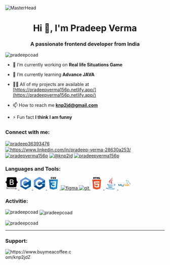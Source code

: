 ![MasterHead](https://user-images.githubusercontent.com/95478989/198955082-6e78ebb5-e1e4-49f9-8d32-6e5af3984dcd.gif)
<h1 align="center">Hi 👋, I'm Pradeep Verma</h1>
<h3 align="center">A passionate frontend developer from India</h3>

<p align="left"> <img src="https://komarev.com/ghpvc/?username=pradeepcoad&label=Profile%20views&color=0e75b6&style=flat" alt="pradeepcoad" /> </p>

- 🔭 I’m currently working on **Real life Situations Game**

- 🌱 I’m currently learning **Advance JAVA**

- 👨‍💻 All of my projects are available at [https://pradeepverma156p.netlify.app/](https://pradeepverma156p.netlify.app/)

- 📫 How to reach me **knp2jd@gmail.com**

- ⚡ Fun fact **I think I am funny**

<h3 align="left">Connect with me:</h3>
<p align="left">
<a href="https://twitter.com/pradeep36393476" target="blank"><img align="center" src="https://raw.githubusercontent.com/rahuldkjain/github-profile-readme-generator/master/src/images/icons/Social/twitter.svg" alt="pradeep36393476" height="30" width="40" /></a>
<a href="https://linkedin.com/in/https://www.linkedin.com/in/pradeep-verma-28630a253/" target="blank"><img align="center" src="https://raw.githubusercontent.com/rahuldkjain/github-profile-readme-generator/master/src/images/icons/Social/linked-in-alt.svg" alt="https://www.linkedin.com/in/pradeep-verma-28630a253/" height="30" width="40" /></a>
<a href="https://instagram.com/pradepverma156p" target="blank"><img align="center" src="https://raw.githubusercontent.com/rahuldkjain/github-profile-readme-generator/master/src/images/icons/Social/instagram.svg" alt="pradepverma156p" height="30" width="40" /></a>
<a href="https://www.hackerrank.com/@knp2jd" target="blank"><img align="center" src="https://raw.githubusercontent.com/rahuldkjain/github-profile-readme-generator/master/src/images/icons/Social/hackerrank.svg" alt="@knp2jd" height="30" width="40" /></a>
<a href="https://www.leetcode.com/pradeepverma156p" target="blank"><img align="center" src="https://raw.githubusercontent.com/rahuldkjain/github-profile-readme-generator/master/src/images/icons/Social/leet-code.svg" alt="pradeepverma156p" height="30" width="40" /></a>
</p>

<h3 align="left">Languages and Tools:</h3>
<p align="left"> <a href="https://getbootstrap.com" target="_blank" rel="noreferrer"> <img src="https://raw.githubusercontent.com/devicons/devicon/master/icons/bootstrap/bootstrap-plain-wordmark.svg" alt="bootstrap" width="40" height="40"/> </a> <a href="https://www.cprogramming.com/" target="_blank" rel="noreferrer"> <img src="https://raw.githubusercontent.com/devicons/devicon/master/icons/c/c-original.svg" alt="c" width="40" height="40"/> </a> <a href="https://www.w3schools.com/cpp/" target="_blank" rel="noreferrer"> <img src="https://raw.githubusercontent.com/devicons/devicon/master/icons/cplusplus/cplusplus-original.svg" alt="cplusplus" width="40" height="40"/> </a> <a href="https://www.w3schools.com/css/" target="_blank" rel="noreferrer"> <img src="https://raw.githubusercontent.com/devicons/devicon/master/icons/css3/css3-original-wordmark.svg" alt="css3" width="40" height="40"/> </a> <a href="https://www.figma.com/" target="_blank" rel="noreferrer"> <img src="https://www.vectorlogo.zone/logos/figma/figma-icon.svg" alt="figma" width="40" height="40"/> </a> <a href="https://git-scm.com/" target="_blank" rel="noreferrer"> <img src="https://www.vectorlogo.zone/logos/git-scm/git-scm-icon.svg" alt="git" width="40" height="40"/> </a> <a href="https://www.w3.org/html/" target="_blank" rel="noreferrer"> <img src="https://raw.githubusercontent.com/devicons/devicon/master/icons/html5/html5-original-wordmark.svg" alt="html5" width="40" height="40"/> </a> <a href="https://www.java.com" target="_blank" rel="noreferrer"> <img src="https://raw.githubusercontent.com/devicons/devicon/master/icons/java/java-original.svg" alt="java" width="40" height="40"/> </a> <a href="https://www.mysql.com/" target="_blank" rel="noreferrer"> <img src="https://raw.githubusercontent.com/devicons/devicon/master/icons/mysql/mysql-original-wordmark.svg" alt="mysql" width="40" height="40"/> </a> </p>

<h3 align="left">Activitie:</h3>
<p><img align="left" src="https://github-readme-stats.vercel.app/api/top-langs?username=pradeepcoad&show_icons=true&locale=en&layout=compact" alt="pradeepcoad" /></p>

<p>&nbsp;<img align="center" src="https://github-readme-stats.vercel.app/api?username=pradeepcoad&show_icons=true&locale=en" alt="pradeepcoad" /></p>

<p><img align="center" src="https://github-readme-streak-stats.herokuapp.com/?user=pradeepcoad&" alt="pradeepcoad" /></p>

<hr>
<h3 align="left">Support:</h3>
<p><a href="https://www.buymeacoffee.com/https://www.buymeacoffee.com/knp2jdZ"> <img align="left" src="https://cdn.buymeacoffee.com/buttons/v2/default-yellow.png" height="50" width="210" alt="https://www.buymeacoffee.com/knp2jdZ" /></a></p><br><br>
